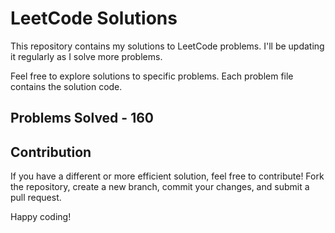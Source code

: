 # LeetCode Solutions

This repository contains my solutions to LeetCode problems. I'll be updating it regularly as I solve more problems.

Feel free to explore solutions to specific problems. Each problem file contains the solution code.

## Problems Solved - 160

## Contribution

If you have a different or more efficient solution, feel free to contribute! Fork the repository, create a new branch, commit your changes, and submit a pull request.

Happy coding!